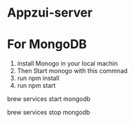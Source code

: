 # Appzui-server

# For MongoDB 
1) install Monogo in your local machin
2) Then Start monogo with this commnad 
3) run npm install
3) run npm start


brew services start mongodb

brew services stop mongodb


